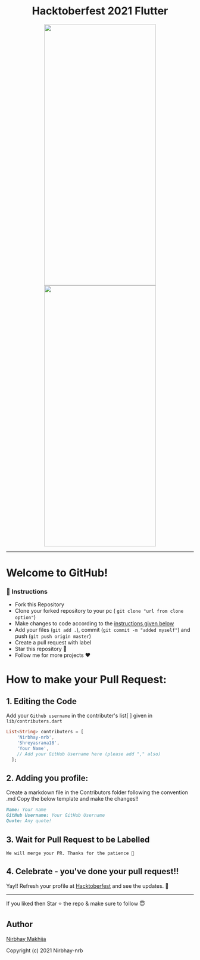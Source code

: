 <h1 align="center"> Hacktoberfest 2021 Flutter </h2>
<p align="center">
<img  height="700" width="300" src="https://user-images.githubusercontent.com/73791598/136089599-ef0c782e-5f1f-495e-a198-802a7363751a.png"/>
<img  height="700" width="300" src="https://user-images.githubusercontent.com/73791598/136089708-c1c2b49d-7919-44f4-a810-ce5a2605a06e.png"/>
</p>
<hr>

# Welcome to GitHub!


### 📝 Instructions
- Fork this Repository 
- Clone your forked repository to your pc ( ``git clone "url from clone option"``)
- Make changes to code according to the <a href="https://github.com/Nirbhay-nrb/Hacktoberfest-App-Flutter/blob/master/README.md#how-to-make-your-pull-request"> instructions given below </a>
- Add your files (``git add .``), commit (``git commit -m "added myself"``) and push (``git push origin master``)
- Create a pull request with label
- Star this repository 🌟
- Follow me for more projects ❤

# How to make your Pull Request:
## 1. Editing the Code
Add your `Github username` in the contributer's list[ ] given in `lib/contributers.dart`
```dart
List<String> contributers = [
    'Nirbhay-nrb',
    'Shreyasrana18',
    'Your Name',
    // Add your GitHub Username here (please add "," also)
  ];
  ```
## 2. Adding you profile:
Create a markdown file in the Contributors folder following the convention <GitHub-Username>.md
Copy the below template and make the changes!!
    
```md
Name: Your name
GitHub Username: Your GitHub Username
Quote: Any quote!
```
    
## 3. Wait for Pull Request to be Labelled
    We will merge your PR. Thanks for the patience 🙏

 ## 4. Celebrate - you've done your pull request!!
Yay!! Refresh your profile at <a href="https://hacktoberfest.digitalocean.com/">Hacktoberfest</a> and see the updates. 🎉
    <hr>
 If you liked then Star ⭐ the repo & make sure to follow 😇
  
  ## Author
    
  [Nirbhay Makhija](https://github.com/Nirbhay-nrb)
    
Copyright (c) 2021 Nirbhay-nrb
